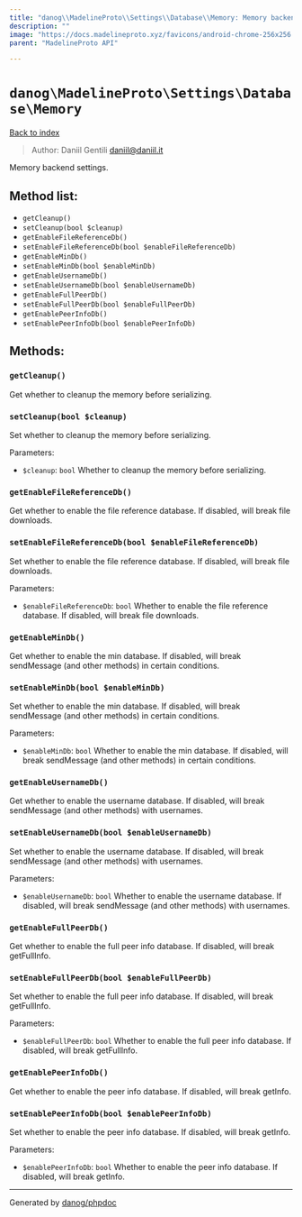 ```yaml
---
title: "danog\\MadelineProto\\Settings\\Database\\Memory: Memory backend settings."
description: ""
image: "https://docs.madelineproto.xyz/favicons/android-chrome-256x256.png"
parent: "MadelineProto API"

---
```

# `danog\MadelineProto\Settings\Database\Memory`
[Back to index](../../../../index.html)

> Author: Daniil Gentili <daniil@daniil.it>  
  

Memory backend settings.  




## Method list:
* `getCleanup()`
* `setCleanup(bool $cleanup)`
* `getEnableFileReferenceDb()`
* `setEnableFileReferenceDb(bool $enableFileReferenceDb)`
* `getEnableMinDb()`
* `setEnableMinDb(bool $enableMinDb)`
* `getEnableUsernameDb()`
* `setEnableUsernameDb(bool $enableUsernameDb)`
* `getEnableFullPeerDb()`
* `setEnableFullPeerDb(bool $enableFullPeerDb)`
* `getEnablePeerInfoDb()`
* `setEnablePeerInfoDb(bool $enablePeerInfoDb)`

## Methods:
### `getCleanup()`

Get whether to cleanup the memory before serializing.



### `setCleanup(bool $cleanup)`

Set whether to cleanup the memory before serializing.


Parameters:

* `$cleanup`: `bool` Whether to cleanup the memory before serializing.  



### `getEnableFileReferenceDb()`

Get whether to enable the file reference database. If disabled, will break file downloads.



### `setEnableFileReferenceDb(bool $enableFileReferenceDb)`

Set whether to enable the file reference database. If disabled, will break file downloads.


Parameters:

* `$enableFileReferenceDb`: `bool` Whether to enable the file reference database. If disabled, will break file downloads.  



### `getEnableMinDb()`

Get whether to enable the min database. If disabled, will break sendMessage (and other methods) in certain conditions.



### `setEnableMinDb(bool $enableMinDb)`

Set whether to enable the min database. If disabled, will break sendMessage (and other methods) in certain conditions.


Parameters:

* `$enableMinDb`: `bool` Whether to enable the min database. If disabled, will break sendMessage (and other methods) in certain conditions.  



### `getEnableUsernameDb()`

Get whether to enable the username database. If disabled, will break sendMessage (and other methods) with usernames.



### `setEnableUsernameDb(bool $enableUsernameDb)`

Set whether to enable the username database. If disabled, will break sendMessage (and other methods) with usernames.


Parameters:

* `$enableUsernameDb`: `bool` Whether to enable the username database. If disabled, will break sendMessage (and other methods) with usernames.  



### `getEnableFullPeerDb()`

Get whether to enable the full peer info database. If disabled, will break getFullInfo.



### `setEnableFullPeerDb(bool $enableFullPeerDb)`

Set whether to enable the full peer info database. If disabled, will break getFullInfo.


Parameters:

* `$enableFullPeerDb`: `bool` Whether to enable the full peer info database. If disabled, will break getFullInfo.  



### `getEnablePeerInfoDb()`

Get whether to enable the peer info database. If disabled, will break getInfo.



### `setEnablePeerInfoDb(bool $enablePeerInfoDb)`

Set whether to enable the peer info database. If disabled, will break getInfo.


Parameters:

* `$enablePeerInfoDb`: `bool` Whether to enable the peer info database. If disabled, will break getInfo.  



---
Generated by [danog/phpdoc](https://phpdoc.daniil.it)
